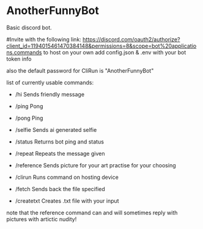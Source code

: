# AnotherFunnyBot
Basic discord bot.

#Invite with the following link: https://discord.com/oauth2/authorize?client_id=1194015461470384148&permissions=8&scope=bot%20applications.commands
to host on your own add config.json & .env with your bot token info

also the default password for CliRun is "AnotherFunnyBot"

list of currently usable commands:

* /hi
Sends friendly message

* /ping
Pong

* /pong
Ping

* /selfie
Sends ai generated selfie

* /status
Returns bot ping and status

* /repeat
Repeats the message given

* /reference
Sends picture for your art practise for your choosing

* /clirun
Runs command on hosting device

* /fetch
Sends back the file specified

* /createtxt
Creates .txt file with your input

note that the reference command can and will sometimes reply with pictures with artictic nudity!
